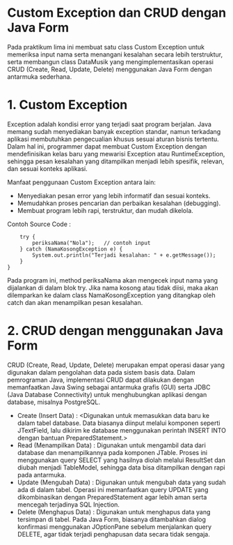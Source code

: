 # Custom Exception dan CRUD dengan Java Form
Pada praktikum lima ini membuat satu class Custom Exception untuk memeriksa input nama serta menangani kesalahan secara lebih terstruktur, serta membangun class DataMusik yang mengimplementasikan operasi CRUD (Create, Read, Update, Delete) menggunakan Java Form dengan antarmuka sederhana.

# 1.  Custom Exception
Exception adalah kondisi error yang terjadi saat program berjalan. Java memang sudah menyediakan banyak exception standar, namun terkadang aplikasi membutuhkan pengecualian khusus sesuai aturan bisnis tertentu. Dalam hal ini, programmer dapat membuat Custom Exception dengan mendefinisikan kelas baru yang mewarisi Exception atau RuntimeException, sehingga pesan kesalahan yang ditampilkan menjadi lebih spesifik, relevan, dan sesuai konteks aplikasi.

Manfaat penggunaan Custom Exception antara lain:
- Menyediakan pesan error yang lebih informatif dan sesuai konteks.
- Memudahkan proses pencarian dan perbaikan kesalahan (debugging).
- Membuat program lebih rapi, terstruktur, dan mudah dikelola.

Contoh Source Code :

        try {
            periksaNama("Nola");   // contoh input
        } catch (NamaKosongException e) {
            System.out.println("Terjadi kesalahan: " + e.getMessage());
        }
    }

Pada program ini, method periksaNama akan mengecek input nama yang dijalankan di dalam blok try. Jika nama kosong atau tidak diisi, maka akan dilemparkan ke dalam class NamaKosongException yang ditangkap oleh catch dan akan menampilkan pesan kesalahan.

# 2. CRUD dengan menggunakan Java Form
CRUD (Create, Read, Update, Delete) merupakan empat operasi dasar yang digunakan dalam pengolahan data pada sistem basis data. Dalam pemrograman Java, implementasi CRUD dapat dilakukan dengan memanfaatkan Java Swing sebagai antarmuka grafis (GUI) serta JDBC (Java Database Connectivity) untuk menghubungkan aplikasi dengan database, misalnya PostgreSQL.
- Create (Insert Data) : 
<Digunakan untuk memasukkan data baru ke dalam tabel database. Data biasanya diinput melalui komponen seperti JTextField, lalu dikirim ke database menggunakan perintah INSERT INTO dengan bantuan PreparedStatement.>
- Read (Menampilkan Data) : 
Digunakan untuk mengambil data dari database dan menampilkannya pada komponen JTable. Proses ini menggunakan query SELECT yang hasilnya diolah melalui ResultSet dan diubah menjadi TableModel, sehingga data bisa ditampilkan dengan rapi pada antarmuka.
- Update (Mengubah Data) : 
Digunakan untuk mengubah data yang sudah ada di dalam tabel. Operasi ini memanfaatkan query UPDATE yang dikombinasikan dengan PreparedStatement agar lebih aman serta mencegah terjadinya SQL Injection.
- Delete (Menghapus Data) : 
Digunakan untuk menghapus data yang tersimpan di tabel. Pada Java Form, biasanya ditambahkan dialog konfirmasi menggunakan JOptionPane sebelum menjalankan query DELETE, agar tidak terjadi penghapusan data secara tidak sengaja.

